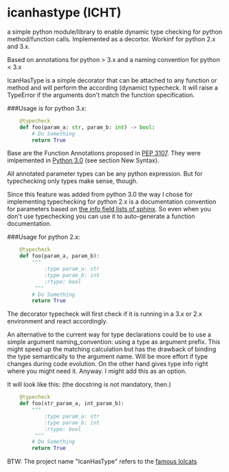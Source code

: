 icanhastype (ICHT)
==================

a simple python module/library to enable dynamic type checking for python 
method/function calls. Implemented as a decortor. Workinf for python 2.x and 3.x.

Based on annotations for python &gt; 3.x and a naming convention for python &lt; 3.x

IcanHasType is a simple decorator that can be attached to any function or method and will
perform the according (dynamic) typecheck.
It will raise a TypeError if the arguments don't match the function specification.

###Usage is for python 3.x:

```python
	@typecheck
	def foo(param_a: str, param_b: int) -> bool:
		# Do Something 
		return True
```


Base are the Function Annotations proposed in [PEP 3107](http://www.python.org/dev/peps/pep-3107/).
They were imlpemented in [Python 3.0](http://docs.python.org/3.0/whatsnew/3.0.html) (see section New Syntax).

All annotated parameter types can be any python expression. 
But for typechecking only types make sense, though.

Since this feature was added from python 3.0 the way I chose for implementing typechecking for
python 2.x is a documentation convention for parameters based on [the info field lists of sphinx](http://sphinx-doc.org/markup/desc.html#info-field-lists). So even when you don't use typechecking you can use it to auto-generate a function documentation.

###Usage for python 2.x:

```python
	@typecheck
	def foo(param_a, param_b):
		""" 
			:type param_a: str
			:type param_b: int
			:rtype: bool	
		 """
		# Do Something 
		return True
```


The decorator typecheck will first check if it is running in a 3.x or 2.x environment and 
react accordingly.


An alternative to the current way for type declarations could be to use
a simple argument naming_convention: using a type as argument prefix.
This might speed up the matching calculation but has the drawback
of binding the type semantically to the argument name. Will be more effort if
type changes during code evolution. On the other hand gives type info right
where you might need it.  Anyway. I might add this as an option. 

It will look like this: (the docstring is not mandatory, then.)

```python
	@typecheck
	def foo(str_param_a, int_param_b):
		""" 
			:type param_a: str
			:type param_b: int
			:rtype: bool	
		 """
		# Do Something 
		return True
```


BTW: The project name "IcanHasType" refers to the [famous lolcats](http://en.wikipedia.org/wiki/I_Can_Has_Cheezburger%3F)





